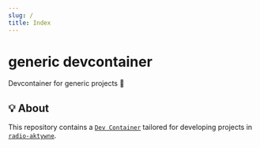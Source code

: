 ```yaml
---
slug: /
title: Index
---
```


# generic devcontainer

Devcontainer for generic projects 👤

## 💡 About

This repository contains a [`Dev Container`](https://containers.dev)
tailored for developing projects in
[`radio-aktywne`](https://github.com/radio-aktywne).
